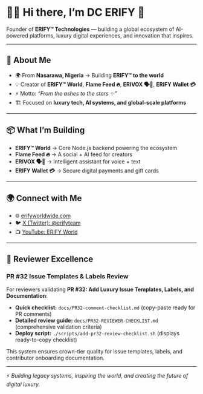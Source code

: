 # 💎🔥 Hi there, I’m DC ERIFY 👋  

Founder of **ERIFY™ Technologies** — building a global ecosystem of AI-powered platforms, luxury digital experiences, and innovation that inspires.  

---

## 🚀 About Me  
- 🌍 From **Nasarawa, Nigeria** → Building **ERIFY™ to the world**  
- 💡 Creator of **ERIFY™ World**, **Flame Feed 🔥**, **ERIVOX 🗣💠**, **ERIFY Wallet 💳**  
- ⚡ Motto: *“From the ashes to the stars ✨”*  
- 🏗 Focused on **luxury tech, AI systems, and global-scale platforms**  

---

## 📦 What I’m Building  
- **ERIFY™ World** → Core Node.js backend powering the ecosystem  
- **Flame Feed 🔥** → A social + AI feed for creators  
- **ERIVOX 🗣💠** → Intelligent assistant for voice + text  
- **ERIFY Wallet 💳** → Secure digital payments and gift cards  

---

## 🌍 Connect with Me  
- 🌐 [erifyworldwide.com](https://erifyworldwide.com)  
- 🐦 [X (Twitter): @erifyteam](https://x.com/erifyteam)  
- 📺 [YouTube: ERIFY World](https://www.youtube.com/@erifyworld)  

---

## 👑 Reviewer Excellence

### PR #32 Issue Templates & Labels Review
For reviewers validating **PR #32: Add Luxury Issue Templates, Labels, and Documentation**:
- **Quick checklist:** `docs/PR32-comment-checklist.md` (copy-paste ready for PR comments)
- **Detailed review guide:** `docs/PR32-REVIEWER-CHECKLIST.md` (comprehensive validation criteria)
- **Deploy script:** `./scripts/add-pr32-review-checklist.sh` (displays ready-to-copy checklist)

This system ensures crown-tier quality for issue templates, labels, and contributor onboarding documentation.

---

⚡ *Building legacy systems, inspiring the world, and creating the future of digital luxury.*  
